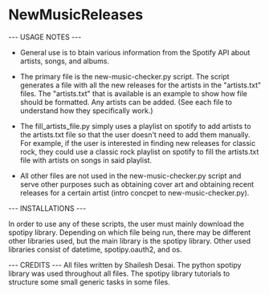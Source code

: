 # NewMusicReleases

--- USAGE NOTES ---
  - General use is to btain various information from the Spotify API about artists, songs, and albums.
  
  - The primary file is the new-music-checker.py script. The script generates a file
    with all the new releases for the artists in the "artists.txt" files. The "artists.txt"
    that is available is an example to show how file should be formatted. Any artists can be added.
    (See each file to understand how they specifically work.)
    
  - The fill_artists_file.py simply uses a playlist on spotify to add artists to the artists.txt file
    so that the user doesn't need to add them manually. For example, if the user is interested in
    finding new releases for classic rock, they could use a classic rock playlist on spotify to fill
    the artists.txt file with artists on songs in said playlist.
    
  - All other files are not used in the new-music-checker.py script and serve other purposes such as
    obtaining cover art and obtaining recent releases for a certain artist (intro concpet to new-music-checker.py).
    
--- INSTALLATIONS ---

In order to use any of these scripts, the user must mainly download the spotipy library.
Depending on which file being run, there may be different other libraries used, but the main
library is the spotipy library. Other used libraries consist of datetime, spotipy.oauth2, and os.

--- CREDITS ---
All files written by Shailesh Desai. The python spotipy library was used throughout all files.
The spotipy library tutorials to structure some small generic tasks in some files.
